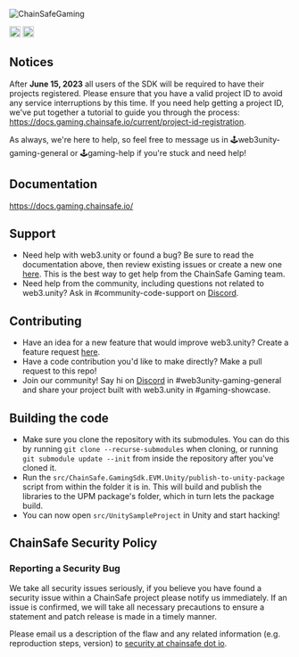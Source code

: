![ChainSafeGaming](https://user-images.githubusercontent.com/681817/218129249-850c4be0-b64f-4215-a780-7766db8cd75e.png)


[<img alt="Discord" src="https://img.shields.io/discord/593655374469660673.svg?style=for-the-badge&label=Discord&logo=discord" height="20">](https://discord.gg/Q6A3YA2)
[<img alt="Twitter" src="https://img.shields.io/twitter/follow/espadrine.svg?style=for-the-badge&label=Twitter&color=1DA1F2" height="20">](https://twitter.com/chainsafeth)

## Notices

After **June 15, 2023** all users of the SDK will be required to have their projects registered. Please ensure that you have a valid project ID to avoid any service interruptions by this time. If you need help getting a project ID, we've put together a tutorial to guide you through the process: https://docs.gaming.chainsafe.io/current/project-id-registration.

As always, we're here to help, so feel free to message us in ⁠🕹web3unity-gaming-general  or ⁠🕹gaming-help if you're stuck and need help!

## Documentation
https://docs.gaming.chainsafe.io/

## Support
- Need help with web3.unity or found a bug? Be sure to read the documentation above, then review existing issues or create a new one [here](https://github.com/ChainSafe/web3.unity/issues). This is the best way to get help from the ChainSafe Gaming team.
- Need help from the community, including questions not related to web3.unity? Ask in #community-code-support on [Discord](https://discord.gg/Q6A3YA2).

## Contributing
- Have an idea for a new feature that would improve web3.unity? Create a feature request [here](https://github.com/ChainSafe/web3.unity/issues/new?assignees=&labels=Type%3A+Feature&template=feature_request.md&title=).
- Have a code contribution you'd like to make directly? Make a pull request to this repo!
- Join our community! Say hi on [Discord](https://discord.gg/Q6A3YA2) in #web3unity-gaming-general and share your project built with web3.unity in #gaming-showcase.

## Building the code
- Make sure you clone the repository with its submodules. You can do this by running `git clone --recurse-submodules` when cloning, or running `git submodule update --init` from inside the repository after you've cloned it.
- Run the `src/ChainSafe.GamingSdk.EVM.Unity/publish-to-unity-package` script from within the folder it is in. This will build and publish the libraries to the UPM package's folder, which in turn lets the package build.
- You can now open `src/UnitySampleProject` in Unity and start hacking!

## ChainSafe Security Policy

### Reporting a Security Bug
We take all security issues seriously, if you believe you have found a security issue within a ChainSafe
project please notify us immediately. If an issue is confirmed, we will take all necessary precautions 
to ensure a statement and patch release is made in a timely manner.

Please email us a description of the flaw and any related information (e.g. reproduction steps, version) to
[security at chainsafe dot io](mailto:security@chainsafe.io).
